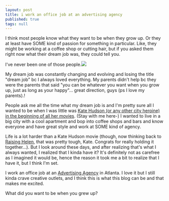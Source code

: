 ```yaml
---
layout: post
title: i work an office job at an advertising agency
published: true
tags: null
---
```




I think most people know what they want to be when they grow up. Or they at least have SOME kind of passion for something in particular. Like, they might be working at a coffee shop or cutting hair, but if you asked them right now what their dream job was, they could tell you.

I've never been one of those people.![]({{site.baseurl}}/)

My dream job was constantly changing and evolving and losing the title "dream job" bc I always loved everything. My parents didn't help bc they were the parents that said "you can be whatever you want when you grow up, just as long as your happy"... great direction, guys (ps I love my parents).!

People ask me all the time what my dream job is and I'm pretty sure all I wanted to be when I was little was [Kate Hudson (or any other city heroine) in the beginning of all her movies](http://www.hotflick.net/flicks/2003_How_to_Lose_a_Guy_in_10_Days/003HTL_Kate_Hudson_149.jpg). (Stay with me here-) I wanted to live in a big city with a cool apartment and bop into coffee shops and bars and know everyone and have great style and work at SOME kind of agency.

Life is a lot harder than a Kate Hudson movie (though, now thinking back to [Raising Helen](http://www.imdb.com/title/tt0350028/), that was pretty tough, Kate. Congrats for really holding it together...). But I look around these days, and after realizing that's what I always wanted, I realized that I kinda have it?  It's definitely not as carefree as I imagined it would be, hence the reason it took me a bit to realize that I have it, but I think I'm set.

I work an office job at an [Advertising Agency](http://blueskyagency.com/) in Atlanta. I love it but I still kinda crave creative outlets, and I think this is what this blog can be and that makes me excited.

What did you want to be when you grew up?
